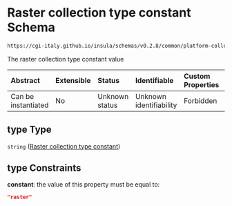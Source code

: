 # Raster collection type constant Schema

```txt
https://cgi-italy.github.io/insula/schemas/v0.2.8/common/platform-collection.schema.json#/$defs/platformRasterCollectionTypeObject/properties/type
```

The raster collection type constant value

| Abstract            | Extensible | Status         | Identifiable            | Custom Properties | Additional Properties | Access Restrictions | Defined In                                                                                                 |
| :------------------ | :--------- | :------------- | :---------------------- | :---------------- | :-------------------- | :------------------ | :--------------------------------------------------------------------------------------------------------- |
| Can be instantiated | No         | Unknown status | Unknown identifiability | Forbidden         | Allowed               | none                | [platform-collection.schema.json\*](schemas/common/platform-collection.schema.json) |

## type Type

`string` ([Raster collection type constant](platform-collection-defs-raster-collection-tag-properties-raster-collection-type-constant.md))

## type Constraints

**constant**: the value of this property must be equal to:

```json
"raster"
```
